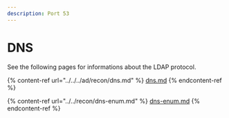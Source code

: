 ```yaml
---
description: Port 53
---
```


# DNS

See the following pages for informations about the LDAP protocol.&#x20;

{% content-ref url="../../../ad/recon/dns.md" %}
[dns.md](../../../ad/recon/dns.md)
{% endcontent-ref %}

{% content-ref url="../../recon/dns-enum.md" %}
[dns-enum.md](../../recon/dns-enum.md)
{% endcontent-ref %}
